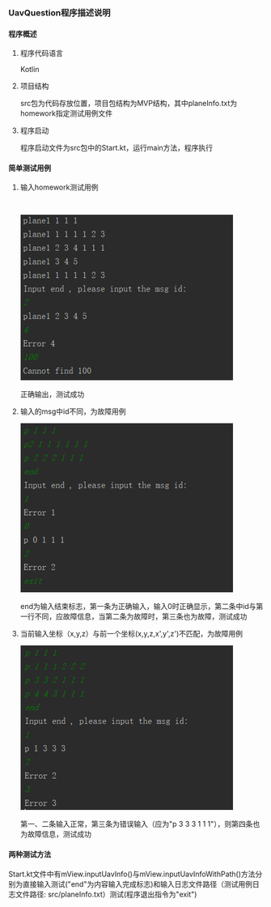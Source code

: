 ### UavQuestion程序描述说明

#### 程序概述

1. 程序代码语言

   Kotlin

2. 项目结构

   src包为代码存放位置，项目包结构为MVP结构，其中planeInfo.txt为homework指定测试用例文件

3. 程序启动

   程序启动文件为src包中的Start.kt，运行main方法，程序执行

#### 简单测试用例

1. 输入homework测试用例

   ​

   ![1](img/1.png)

   正确输出，测试成功

2. 输入的msg中id不同，为故障用例

   ![2](img/2.png)

   end为输入结束标志，第一条为正确输入，输入0时正确显示，第二条中id与第一行不同，应故障信息，当第二条为故障时，第三条也为故障，测试成功

3. 当前输入坐标（x,y,z）与前一个坐标(x,y,z,x',y',z')不匹配，为故障用例

   ![3](img/3.png)

   第一、二条输入正常，第三条为错误输入（应为"p 3 3 3 1 1 1"），则第四条也为故障信息，测试成功

#### 两种测试方法

​	Start.kt文件中有mView.inputUavInfo()与mView.inputUavInfoWithPath()方法分别为直接输入测试("end"为内容输入完成标志)和输入日志文件路径（测试用例日志文件路径: src/planeInfo.txt）测试(程序退出指令为"exit")